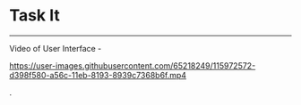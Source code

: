 <h1>Task It</h1>
<hr>
Video of User Interface - 
<br>

https://user-images.githubusercontent.com/65218249/115972572-d398f580-a56c-11eb-8193-8939c7368b6f.mp4

.
